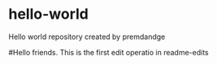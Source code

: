 # hello-world
Hello world repository created by premdandge

#Hello friends.
This is the first edit operatio in readme-edits

